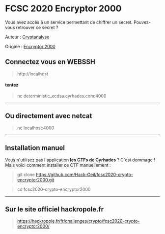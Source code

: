 # FCSC 2020 Encryptor 2000

Vous avez accès à un service permettant de chiffrer un secret. Pouvez-vous retrouver ce secret ?


Auteur : [Cryptanalyse](https://twitter.com/Cryptanalyse)


Origine : [Encryptor 2000](https://hackropole.fr/fr/challenges/crypto/fcsc2020-crypto-encryptor2000/)


## Connectez vous en WEBSSH
> http://localhost

#### tentez 
> nc deterministic_ecdsa.cyrhades.com:4000


-----------

## Ou directement avec netcat
> nc localhost:4000

-----------

## Installation manuel
Vous n'utilisez pas l'application **les CTFs de Cyrhades** ? C'est dommage !
Mais voici comment installer ce CTF manuellement :

> git clone https://github.com/Hack-Oeil/fcsc2020-crypto-encryptor2000.git

> cd fcsc2020-crypto-encryptor2000


-----------

## Sur le site officiel hackropole.fr
> https://hackropole.fr/fr/challenges/crypto/fcsc2020-crypto-encryptor2000/